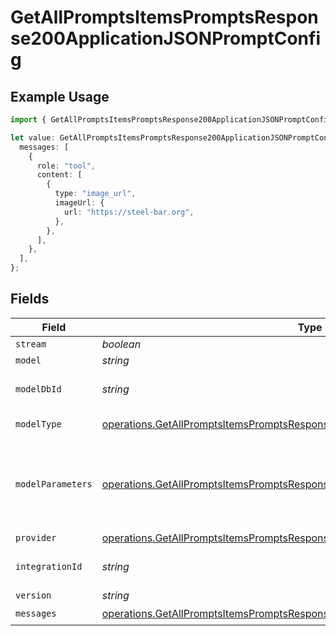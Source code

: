 # GetAllPromptsItemsPromptsResponse200ApplicationJSONPromptConfig

## Example Usage

```typescript
import { GetAllPromptsItemsPromptsResponse200ApplicationJSONPromptConfig } from "orq-poc-typescript-multi-env-version/models/operations";

let value: GetAllPromptsItemsPromptsResponse200ApplicationJSONPromptConfig = {
  messages: [
    {
      role: "tool",
      content: [
        {
          type: "image_url",
          imageUrl: {
            url: "https://steel-bar.org",
          },
        },
      ],
    },
  ],
};
```

## Fields

| Field                                                                                                                                                                          | Type                                                                                                                                                                           | Required                                                                                                                                                                       | Description                                                                                                                                                                    |
| ------------------------------------------------------------------------------------------------------------------------------------------------------------------------------ | ------------------------------------------------------------------------------------------------------------------------------------------------------------------------------ | ------------------------------------------------------------------------------------------------------------------------------------------------------------------------------ | ------------------------------------------------------------------------------------------------------------------------------------------------------------------------------ |
| `stream`                                                                                                                                                                       | *boolean*                                                                                                                                                                      | :heavy_minus_sign:                                                                                                                                                             | N/A                                                                                                                                                                            |
| `model`                                                                                                                                                                        | *string*                                                                                                                                                                       | :heavy_minus_sign:                                                                                                                                                             | N/A                                                                                                                                                                            |
| `modelDbId`                                                                                                                                                                    | *string*                                                                                                                                                                       | :heavy_minus_sign:                                                                                                                                                             | The id of the resource                                                                                                                                                         |
| `modelType`                                                                                                                                                                    | [operations.GetAllPromptsItemsPromptsResponse200ApplicationJSONModelType](../../models/operations/getallpromptsitemspromptsresponse200applicationjsonmodeltype.md)             | :heavy_minus_sign:                                                                                                                                                             | The type of the model                                                                                                                                                          |
| `modelParameters`                                                                                                                                                              | [operations.GetAllPromptsItemsPromptsResponse200ApplicationJSONModelParameters](../../models/operations/getallpromptsitemspromptsresponse200applicationjsonmodelparameters.md) | :heavy_minus_sign:                                                                                                                                                             | Model Parameters: Not all parameters apply to every model                                                                                                                      |
| `provider`                                                                                                                                                                     | [operations.GetAllPromptsItemsPromptsResponse200ApplicationJSONProvider](../../models/operations/getallpromptsitemspromptsresponse200applicationjsonprovider.md)               | :heavy_minus_sign:                                                                                                                                                             | N/A                                                                                                                                                                            |
| `integrationId`                                                                                                                                                                | *string*                                                                                                                                                                       | :heavy_minus_sign:                                                                                                                                                             | The id of the resource                                                                                                                                                         |
| `version`                                                                                                                                                                      | *string*                                                                                                                                                                       | :heavy_minus_sign:                                                                                                                                                             | N/A                                                                                                                                                                            |
| `messages`                                                                                                                                                                     | [operations.GetAllPromptsItemsPromptsResponse200ApplicationJSONMessages](../../models/operations/getallpromptsitemspromptsresponse200applicationjsonmessages.md)[]             | :heavy_check_mark:                                                                                                                                                             | N/A                                                                                                                                                                            |